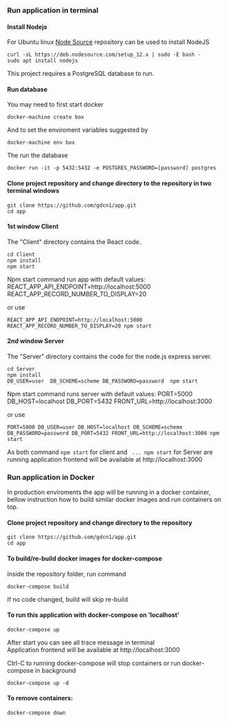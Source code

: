 ### Run application in terminal

#### Install Nodejs
For Ubuntu linux [Node Source](https://github.com/nodesource/distributions) repository can be used to install NodeJS
```
curl -sL https://deb.nodesource.com/setup_12.x | sudo -E bash -
sudo apt install nodejs
```

This project requires a PostgreSQL database to run.

#### Run database
You may need to first start docker
```
docker-machine create box
```
And to set the enviroment variables suggested by 
```
docker-machine env box
```
The run the database
```
docker run -it -p 5432:5432 -e POSTGRES_PASSWORD=[password] postgres
```

#### Clone project repository and change directory to the repository in two terminal windows
```
git clone https://github.com/gdcn1/app.git
cd app
```

#### 1st window Client
The "Client" directory contains the React code.
```
cd Client
npm install
npm start 
```
Npm start command run app with default values: REACT_APP_API_ENDPOINT=http://localhost:5000 REACT_APP_RECORD_NUMBER_TO_DISPLAY=20

or use 
```  
REACT_APP_API_ENDPOINT=http://localhost:5000 REACT_APP_RECORD_NUMBER_TO_DISPLAY=20 npm start
```

#### 2nd window Server
The "Server" directory contains the code for the node.js express server. 
```
cd Server
npm install
DB_USER=user  DB_SCHEME=scheme DB_PASSWORD=password  npm start  
```
Npm start command runs server with default values: PORT=5000 DB_HOST=localhost DB_PORT=5432 FRONT_URL=http://localhost:3000

or use 
``` 
PORT=5000 DB_USER=user DB_HOST=localhost DB_SCHEME=scheme DB_PASSWORD=password DB_PORT=5432 FRONT_URL=http://localhost:3000 npm start
```

As both command `npm start` for client and ` ... npm start` for Server are running application frontend will be available at http://localhost:3000



### Run application in Docker
In production enviroments the app will be running in a docker container, bellow instruction how to build similar docker images and run containers on top.

#### Clone project repository and change directory to the repository
```
git clone https://github.com/gdcn1/app.git
cd app
```

#### To build/re-build docker images for docker-compose
Inside the repository folder, run command
```
docker-compose build
```
If no code changed, build will skip re-build

#### To run this application with docker-compose on 'localhost'
```
docker-compose up
```
After start you can see all trace message in terminal  
Application frontend will be available at  http://localhost:3000

Ctrl-C to running docker-compose will stop containers
or run docker-compose in background
```
docker-compose up -d
```

#### To remove containers:
```
docker-compose down
```
